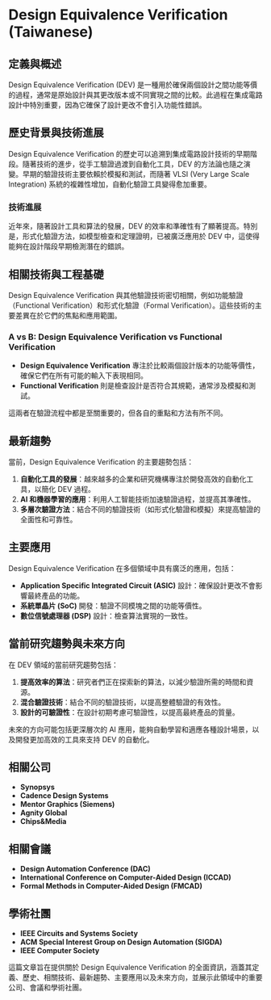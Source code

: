 # Design Equivalence Verification (Taiwanese)

## 定義與概述

Design Equivalence Verification (DEV) 是一種用於確保兩個設計之間功能等價的過程，通常是原始設計與其更改版本或不同實現之間的比較。此過程在集成電路設計中特別重要，因為它確保了設計更改不會引入功能性錯誤。

## 歷史背景與技術進展

Design Equivalence Verification 的歷史可以追溯到集成電路設計技術的早期階段。隨著技術的進步，從手工驗證過渡到自動化工具，DEV 的方法論也隨之演變。早期的驗證技術主要依賴於模擬和測試，而隨著 VLSI (Very Large Scale Integration) 系統的複雜性增加，自動化驗證工具變得愈加重要。

### 技術進展

近年來，隨著設計工具和算法的發展，DEV 的效率和準確性有了顯著提高。特別是，形式化驗證方法，如模型檢查和定理證明，已被廣泛應用於 DEV 中，這使得能夠在設計階段早期檢測潛在的錯誤。

## 相關技術與工程基礎

Design Equivalence Verification 與其他驗證技術密切相關，例如功能驗證（Functional Verification）和形式化驗證（Formal Verification）。這些技術的主要差異在於它們的焦點和應用範圍。

### A vs B: Design Equivalence Verification vs Functional Verification

- **Design Equivalence Verification** 專注於比較兩個設計版本的功能等價性，確保它們在所有可能的輸入下表現相同。
- **Functional Verification** 則是檢查設計是否符合其規範，通常涉及模擬和測試。

這兩者在驗證流程中都是至關重要的，但各自的重點和方法有所不同。

## 最新趨勢

當前，Design Equivalence Verification 的主要趨勢包括：

1. **自動化工具的發展**：越來越多的企業和研究機構專注於開發高效的自動化工具，以簡化 DEV 過程。
2. **AI 和機器學習的應用**：利用人工智能技術加速驗證過程，並提高其準確性。
3. **多層次驗證方法**：結合不同的驗證技術（如形式化驗證和模擬）來提高驗證的全面性和可靠性。

## 主要應用

Design Equivalence Verification 在多個領域中具有廣泛的應用，包括：

- **Application Specific Integrated Circuit (ASIC)** 設計：確保設計更改不會影響最終產品的功能。
- **系統單晶片 (SoC)** 開發：驗證不同模塊之間的功能等價性。
- **數位信號處理器 (DSP)** 設計：檢查算法實現的一致性。

## 當前研究趨勢與未來方向

在 DEV 領域的當前研究趨勢包括：

1. **提高效率的算法**：研究者們正在探索新的算法，以減少驗證所需的時間和資源。
2. **混合驗證技術**：結合不同的驗證技術，以提高整體驗證的有效性。
3. **設計的可驗證性**：在設計初期考慮可驗證性，以提高最終產品的質量。

未來的方向可能包括更深層次的 AI 應用，能夠自動學習和適應各種設計場景，以及開發更加高效的工具來支持 DEV 的自動化。

## 相關公司

- **Synopsys**
- **Cadence Design Systems**
- **Mentor Graphics (Siemens)**
- **Agnity Global**
- **Chips&Media**

## 相關會議

- **Design Automation Conference (DAC)**
- **International Conference on Computer-Aided Design (ICCAD)**
- **Formal Methods in Computer-Aided Design (FMCAD)**

## 學術社團

- **IEEE Circuits and Systems Society**
- **ACM Special Interest Group on Design Automation (SIGDA)**
- **IEEE Computer Society**

這篇文章旨在提供關於 Design Equivalence Verification 的全面資訊，涵蓋其定義、歷史、相關技術、最新趨勢、主要應用以及未來方向，並展示此領域中的重要公司、會議和學術社團。